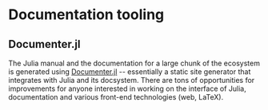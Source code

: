 # Documentation tooling

## Documenter.jl

The Julia manual and the documentation for a large chunk of the ecosystem is generated using [Documenter.jl](https://github.com/JuliaDocs/Documenter.jl) -- essentially a static site generator that integrates with Julia and its docsystem. There are tons of opportunities for improvements for anyone interested in working on the interface of Julia, documentation and various front-end technologies (web, LaTeX).
